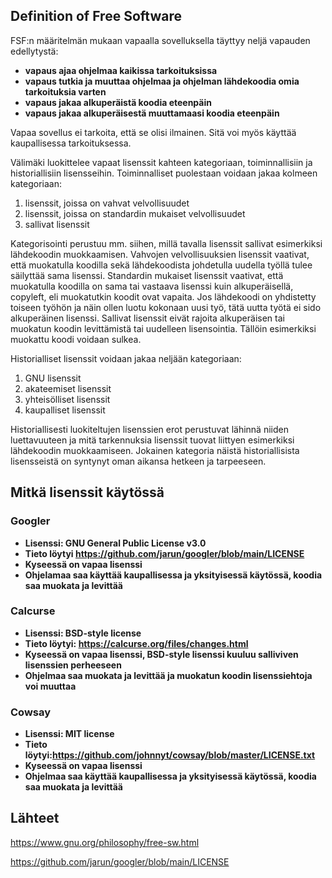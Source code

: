 ## Definition of Free Software

FSF:n määritelmän mukaan vapaalla sovelluksella täyttyy neljä vapauden edellytystä: 

+ **vapaus ajaa ohjelmaa kaikissa tarkoituksissa**
+ **vapaus tutkia ja muuttaa ohjelmaa ja ohjelman lähdekoodia omia tarkoituksia varten** 
+ **vapaus jakaa alkuperäistä koodia eteenpäin**
+ **vapaus jakaa alkuperäisestä muuttamaasi koodia eteenpäin**

Vapaa sovellus ei tarkoita, että se olisi ilmainen. Sitä voi myös käyttää kaupallisessa tarkoituksessa. 

Välimäki luokittelee vapaat lisenssit kahteen kategoriaan, toiminnallisiin ja historiallisiin lisensseihin. Toiminnalliset puolestaan voidaan jakaa kolmeen kategoriaan: 
1. lisenssit, joissa on vahvat velvollisuudet
2. lisenssit, joissa on standardin mukaiset velvollisuudet
3. sallivat lisenssit

Kategorisointi perustuu mm. siihen, millä tavalla lisenssit sallivat esimerkiksi lähdekoodin muokkaamisen. Vahvojen velvollisuuksien lisenssit vaativat, että muokatulla koodilla sekä lähdekoodista johdetulla uudella työllä tulee säilyttää sama lisenssi. Standardin mukaiset lisenssit vaativat, että muokatulla koodilla on sama tai vastaava lisenssi kuin alkuperäisellä, copyleft, eli muokatutkin koodit ovat vapaita. Jos lähdekoodi on yhdistetty toiseen työhön ja näin ollen luotu kokonaan uusi työ, tätä uutta työtä ei sido alkuperäinen lisenssi. Sallivat lisenssit eivät rajoita alkuperäisen tai muokatun koodin levittämistä tai uudelleen lisensointia. Tällöin esimerkiksi muokattu koodi voidaan sulkea. 

Historialliset lisenssit voidaan jakaa neljään kategoriaan: 
1. GNU lisenssit
2. akateemiset lisenssit
3. yhteisölliset lisenssit
4. kaupalliset lisenssit

Historiallisesti luokiteltujen lisenssien erot perustuvat lähinnä niiden luettavuuteen ja mitä tarkennuksia lisenssit tuovat liittyen esimerkiksi lähdekoodin muokkaamiseen. Jokainen kategoria näistä historiallisista lisensseistä on syntynyt oman aikansa hetkeen ja tarpeeseen. 

## Mitkä lisenssit käytössä

### Googler

+ **Lisenssi: GNU General Public License v3.0**
+ **Tieto löytyi https://github.com/jarun/googler/blob/main/LICENSE**
+ **Kyseessä on vapaa lisenssi**
+ **Ohjelamaa saa käyttää kaupallisessa ja yksityisessä käytössä, koodia saa muokata ja levittää**

### Calcurse

+ **Lisenssi: BSD-style license**
+ **Tieto löytyi: https://calcurse.org/files/changes.html**
+ **Kyseessä on vapaa lisenssi, BSD-style lisenssi kuuluu salliviven lisenssien perheeseen**
+ **Ohjelmaa saa muokata ja levittää ja muokatun koodin lisenssiehtoja voi muuttaa**

### Cowsay

+ **Lisenssi: MIT license**
+ **Tieto löytyi:https://github.com/johnnyt/cowsay/blob/master/LICENSE.txt**
+ **Kyseessä on vapaa lisenssi**
+ **Ohjelmaa saa käyttää kaupallisessa ja yksityisessä käytössä, koodia saa muokata ja levittää**

## Lähteet 

https://www.gnu.org/philosophy/free-sw.html

https://github.com/jarun/googler/blob/main/LICENSE
